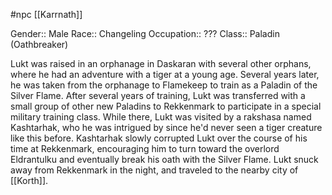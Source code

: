  #npc [[Karrnath]]

Gender:: Male
Race:: Changeling
Occupation:: ???
Class:: Paladin (Oathbreaker)

Lukt was raised in an orphanage in Daskaran with several other orphans, where he had an adventure with a tiger at a young age. Several years later, he was taken from the orphanage to Flamekeep to train as a Paladin of the Silver Flame. After several years of training, Lukt was transferred with a small group of other new Paladins to Rekkenmark to participate in a special military training class. While there, Lukt was visited by a rakshasa named Kashtarhak, who he was intrigued by since he'd never seen a tiger creature like this before. Kashtarhak slowly corrupted Lukt over the course of his time at Rekkenmark, encouraging him to turn toward the overlord Eldrantulku and eventually break his oath with the Silver Flame. Lukt snuck away from Rekkenmark in the night, and traveled to the nearby city of [[Korth]].
